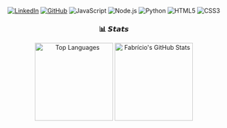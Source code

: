 <div align="center">
    
[![LinkedIn](https://img.shields.io/badge/LinkedIn-0077B5?style=for-the-badge&logo=linkedin&logoColor=white)](https://www.linkedin.com/in/fabriciomagoga/)
[![GitHub](https://img.shields.io/badge/GitHub-181717?style=for-the-badge&logo=github&logoColor=white)](https://github.com/magoga-br)
![JavaScript](https://img.shields.io/badge/JavaScript-F7DF1E?style=for-the-badge&logo=javascript&logoColor=black)
![Node.js](https://img.shields.io/badge/Node.js-339933?style=for-the-badge&logo=nodedotjs&logoColor=white)
![Python](https://img.shields.io/badge/Python-3776AB?style=for-the-badge&logo=python&logoColor=white)
![HTML5](https://img.shields.io/badge/HTML5-E34F26?style=for-the-badge&logo=html5&logoColor=white)
![CSS3](https://img.shields.io/badge/CSS3-1572B6?style=for-the-badge&logo=css3&logoColor=white)



### 📊 𝙎𝙩𝙖𝙩𝙨


<img height="180em" src="https://github-readme-stats.vercel.app/api/top-langs/?username=magoga-br&layout=compact&theme=dracula&hide_border=true" alt="Top Languages" />
  <img height="180em" src="https://github-readme-stats.vercel.app/api?username=magoga-br&show_icons=true&theme=dracula&hide_border=true&include_all_commits=true&count_private=true" alt="Fabrício's GitHub Stats" />
</div>
